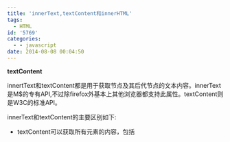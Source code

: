 ```yaml
---
title: 'innerText,textContent和innerHTML'
tags:
  - HTML
id: '5769'
categories:
  - - javascript
date: 2014-08-08 00:04:50
---
```



<!-- more -->
**textContent**

innertText和textContent都是用于获取节点及其后代节点的文本内容。innerText是M$的专有API,不过除firefox外基本上其他浏览器都支持此属性。textContent则是W3C的标准API。

innerText和textContent的主要区别如下:

*   textContent可以获取所有元素的内容，包括<script>和<style>，但innerText不能获取这两个标签的内容。
*   innertText可以感知样式，不会返回隐藏元素的文本内容，但是textContent可以返回
*   因为innerText感知样式，因此会触发重排(reflow),而textContent不会

新web application应该避免使用innerText等M$专有的API,IE9及以上也支持textContent。

**innerHTML**

就像名字的含义一样，textContent返回元素及其后代的文本内容,而innerHTML则返回HTML,如果仅仅需要文本就不应该使用innerHTML,textContent不只是更有效率，而且可以避免XSS(Cross-site scripting)攻击。

References:
\[1\][Node.textContent](https://developer.mozilla.org/en-US/docs/Web/API/Node.textContent)

**\===
\[erq\]**